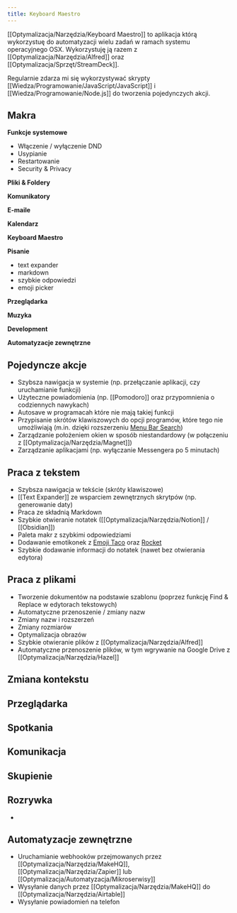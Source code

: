 ```yaml
---
title: Keyboard Maestro
--- 
```

[[Optymalizacja/Narzędzia/Keyboard Maestro]] to aplikacja którą wykorzystuę do automatyzacji wielu zadań w ramach systemu operacyjnego OSX. Wykorzystuję ją razem z [[Optymalizacja/Narzędzia/Alfred]] oraz [[Optymalizacja/Sprzęt/StreamDeck]].

Regularnie zdarza mi się wykorzystywać skrypty [[Wiedza/Programowanie/JavaScript/JavaScript]] i [[Wiedza/Programowanie/Node.js]] do tworzenia pojedynczych akcji.

## Makra

**Funkcje systemowe**
- Włączenie / wyłączenie DND
- Usypianie
- Restartowanie
- Security & Privacy

**Pliki & Foldery**

**Komunikatory**

**E-maile**

**Kalendarz**

**Keyboard Maestro**

**Pisanie**
- text expander
- markdown
- szybkie odpowiedzi
- emoji picker

**Przeglądarka**

**Muzyka**

**Development**

**Automatyzacje zewnętrzne**

## Pojedyncze akcje
- Szybsza nawigacja w systemie (np. przełączanie aplikacji, czy uruchamianie funkcji)
- Użyteczne powiadomienia (np. [[Pomodoro]] oraz przypomnienia o codziennych nawykach)
- Autosave w programacah które nie mają takiej funkcji
- Przypisanie skrótów klawiszowych do opcji programów, które tego nie umożliwiają (m.in. dzięki rozszerzeniu [Menu Bar Search](https://github.com/BenziAhamed/Menu-Bar-Search))
- Zarządzanie położeniem okien w sposób niestandardowy (w połączeniu z [[Optymalizacja/Narzędzia/Magnet]])
- Zarządzanie aplikacjami (np. wyłączanie Messengera po 5 minutach)

## Praca z tekstem
- Szybsza nawigacja w tekście (skróty klawiszowe)
- [[Text Expander]] ze wsparciem zewnętrznych skrytpów (np. generowanie daty)
- Praca ze składnią Markdown
- Szybkie otwieranie notatek ([[Optymalizacja/Narzędzia/Notion]] / [[Obsidian]])
- Paleta makr z szybkimi odpowiedziami
- Dodawanie emotikonek z [Emoji Taco](https://www.packal.org/workflow/emoji-taco) oraz [Rocket](https://matthewpalmer.net/rocket/)
- Szybkie dodawanie informacji do notatek (nawet bez otwierania edytora)

## Praca z plikami
- Tworzenie dokumentów na podstawie szablonu (poprzez funkcję Find & Replace w edytorach tekstowych)
- Automatyczne przenoszenie / zmiany nazw
- Zmiany nazw i rozszerzeń
- Zmiany rozmiarów
- Optymalizacja obrazów
- Szybkie otwieranie plików z [[Optymalizacja/Narzędzia/Alfred]]
- Automatyczne przenoszenie plików, w tym wgrywanie na Google Drive z [[Optymalizacja/Narzędzia/Hazel]]

## Zmiana kontekstu

## Przeglądarka

## Spotkania

## Komunikacja

## Skupienie

## Rozrywka
- 

## Automatyzacje zewnętrzne
- Uruchamianie webhooków przejmowanych przez [[Optymalizacja/Narzędzia/MakeHQ]], [[Optymalizacja/Narzędzia/Zapier]] lub [[Optymalizacja/Automatyzacja/Mikroserwisy]]
- Wysyłanie danych przez [[Optymalizacja/Narzędzia/MakeHQ]] do [[Optymalizacja/Narzędzia/Airtable]]
- Wysyłanie powiadomień na telefon